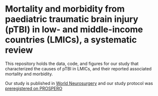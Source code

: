 # Mortality and morbidity from paediatric traumatic brain injury (pTBI) in low- and middle-income countries (LMICs), a systematic review

This repository holds the data, code, and figures for our study that characterized the causes of pTBI in LMICs, and their reported associated mortality and morbidity.

Our study is published in [World Neurosurgery](https://doi.org/10.1016/j.wneu.2021.06.077) and our study protocol was [preregistered on PROSPERO](https://www.crd.york.ac.uk/prospero/display_record.php?RecordID=171276)
